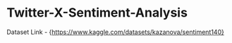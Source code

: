 # Twitter-X-Sentiment-Analysis
Dataset Link - {https://www.kaggle.com/datasets/kazanova/sentiment140}
